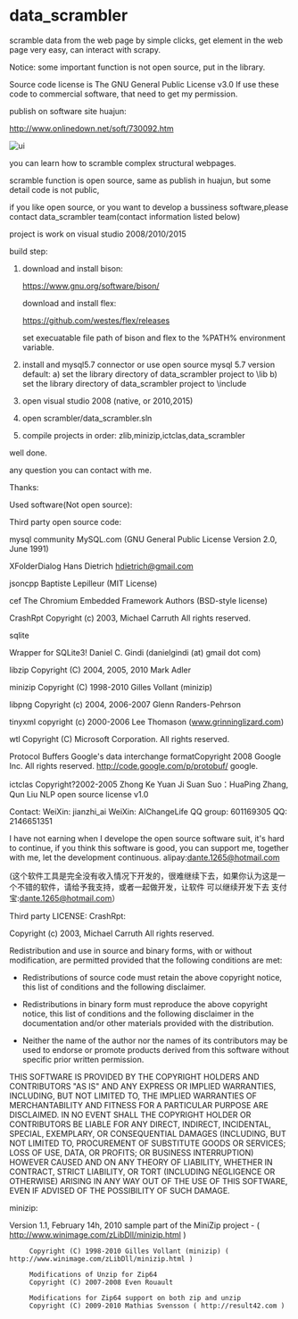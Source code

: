 # data_scrambler
 scramble data from the web page by simple clicks, get element in the web page very easy, can interact with scrapy.

 Notice:
 some important function is not open source, put in the library.

Source code license is The GNU General Public License v3.0
If use these code to commercial software, that need to get my permission.

 publish on software site huajun:
 
 http://www.onlinedown.net/soft/730092.htm
 
 ![ui](https://github.com/codereba/data_scrambler/blob/master/images/ui.png)
 
 you can learn how to scramble complex structural webpages.
 
 scramble function is open source, same as publish in huajun, but some detail code is not public,

 if you like open source, or you want to develop a bussiness software,please contact data_scrambler team(contact information listed below) 

project is work on visual studio 2008/2010/2015

 build step:
 1. download and install bison:
 
    https://www.gnu.org/software/bison/
 
    download and install flex:
    
    https://github.com/westes/flex/releases
    
    set execuatable file path of bison and flex to the %PATH% environment variable.
 
 2. install and mysql5.7 connector or use open source mysql 5.7 version default:
    a) set the library directory of data_scrambler project to <mysql connect path>\lib
    b) set the library directory of data_scrambler project to <mysql connect path>\include
	
 3. open visual studio 2008 (native, or 2010,2015)
 4. open scrambler/data_scrambler.sln
 5. compile projects in order: zlib,minizip,ictclas,data_scrambler

well done.

any question you can contact with me.

Thanks:

Used software(Not open source):

Third party open source code:

mysql community            MySQL.com (GNU General Public License Version 2.0, June 1991)             

XFolderDialog              Hans Dietrich hdietrich@gmail.com

jsoncpp                    Baptiste Lepilleur (MIT License)

cef                        The Chromium Embedded Framework Authors (BSD-style license)

CrashRpt                   Copyright (c) 2003, Michael Carruth All rights reserved.

sqlite                      

Wrapper for SQLite3!       Daniel C. Gindi (danielgindi (at) gmail dot com)

libzip                     Copyright (C) 2004, 2005, 2010 Mark Adler

minizip                    Copyright (C) 1998-2010 Gilles Vollant (minizip)

libpng                     Copyright (c) 2004, 2006-2007 Glenn Randers-Pehrson

tinyxml                    copyright (c) 2000-2006 Lee Thomason (www.grinninglizard.com)

wtl                        Copyright (C) Microsoft Corporation. All rights reserved.

Protocol Buffers           Google's data interchange formatCopyright 2008 Google Inc. All rights reserved.
                           http://code.google.com/p/protobuf/                   google.

ictclas                    Copyright?2002-2005 Zhong Ke Yuan Ji Suan Suo：HuaPing Zhang, Qun Liu 
                           NLP open source license v1.0

Contact:
    WeiXin:      jianzhi_ai
    WeiXin:      AIChangeLife 
	QQ group:    601169305
    QQ:          2146651351
	
I have not earning when I develope the open source software suit, it's hard to continue, if you think this software is good,
you can support me, together with me, let the development continuous. alipay:dante.1265@hotmail.com

(这个软件工具是完全没有收入情况下开发的，很难继续下去，如果你认为这是一个不错的软件，请给予我支持，或者一起做开发，让软件
可以继续开发下去 支付宝:dante.1265@hotmail.com）
	
Third party LICENSE:
CrashRpt:

Copyright (c) 2003, Michael Carruth
All rights reserved.

Redistribution and use in source and binary forms, with or without modification, 
are permitted provided that the following conditions are met:

* Redistributions of source code must retain the above copyright notice, this 
list of conditions and the following disclaimer.

* Redistributions in binary form must reproduce the above copyright notice, 
this list of conditions and the following disclaimer in the documentation 
and/or other materials provided with the distribution.

* Neither the name of the author nor the names of its contributors 
may be used to endorse or promote products derived from this software without 
specific prior written permission.


THIS SOFTWARE IS PROVIDED BY THE COPYRIGHT HOLDERS AND CONTRIBUTORS "AS IS" AND ANY 
EXPRESS OR IMPLIED WARRANTIES, INCLUDING, BUT NOT LIMITED TO, THE IMPLIED WARRANTIES 
OF MERCHANTABILITY AND FITNESS FOR A PARTICULAR PURPOSE ARE DISCLAIMED. IN NO EVENT 
SHALL THE COPYRIGHT HOLDER OR CONTRIBUTORS BE LIABLE FOR ANY DIRECT, INDIRECT, 
INCIDENTAL, SPECIAL, EXEMPLARY, OR CONSEQUENTIAL DAMAGES (INCLUDING, BUT NOT LIMITED 
TO, PROCUREMENT OF SUBSTITUTE GOODS OR SERVICES; LOSS OF USE, DATA, OR PROFITS; OR 
BUSINESS INTERRUPTION) HOWEVER CAUSED AND ON ANY THEORY OF LIABILITY, WHETHER IN CONTRACT, 
STRICT LIABILITY, OR TORT (INCLUDING NEGLIGENCE OR OTHERWISE) ARISING IN ANY WAY OUT 
OF THE USE OF THIS SOFTWARE, EVEN IF ADVISED OF THE POSSIBILITY OF SUCH DAMAGE.

minizip:

   Version 1.1, February 14h, 2010
   sample part of the MiniZip project - ( http://www.winimage.com/zLibDll/minizip.html )

         Copyright (C) 1998-2010 Gilles Vollant (minizip) ( http://www.winimage.com/zLibDll/minizip.html )

         Modifications of Unzip for Zip64
         Copyright (C) 2007-2008 Even Rouault

         Modifications for Zip64 support on both zip and unzip
         Copyright (C) 2009-2010 Mathias Svensson ( http://result42.com )

